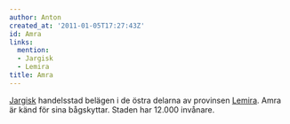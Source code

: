 ```yaml
---
author: Anton
created_at: '2011-01-05T17:27:43Z'
id: Amra
links:
  mention:
  - Jargisk
  - Lemira
title: Amra
---
```


[Jargisk] handelsstad belägen i de östra delarna av provinsen [Lemira]. Amra är känd för sina
bågskyttar. Staden har 12.000 invånare.

  [Jargisk]: Jargisk
  [Lemira]: Lemira
